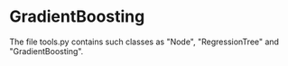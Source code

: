 # GradientBoosting
The file tools.py contains such classes as "Node", "RegressionTree" and "GradientBoosting". 
